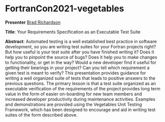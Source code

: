 # FortranCon2021-vegetables

**Presenter** [Brad Richardson](https://everythingfunctional.com)

**Title**: Your Requirements Specification as an Executable Test Suite

**Abstract**:
Automated testing is a well established best practice in software development,
so you are writing test suites for your Fortran projects right?
But how useful is your test suite after you have finished writing it?
Does it help you to pinpoint the source of bugs?
Does it help you to make changes to functionality, or get in the way?
Would a new developer find it useful for getting their bearings in your project?
Can you tell which requirement a given test is meant to verify?
This presentation provides guidance for writing a well organized suite of tests that leads to positive answers to the previous questions.
The primary lesson is that a test suite organized as an executable verification of the requirements of the project
provides long term value in the form of easier on-boarding for new team members and increased developer productivity during maintenance activities.
Examples and demonstrations are provided using the Vegetables Unit Testing Framework,
which has been designed to encourage and aid in writing test suites of the form described above.

